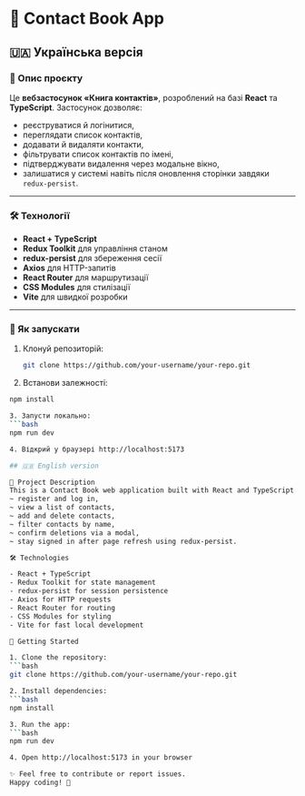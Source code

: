 # 📇 Contact Book App

## 🇺🇦 Українська версія

### 📖 Опис проєкту
Це **вебзастосунок «Книга контактів»**, розроблений на базі **React** та **TypeScript**. Застосунок дозволяє:
- реєструватися й логінитися,
- переглядати список контактів,
- додавати й видаляти контакти,
- фільтрувати список контактів по імені,
- підтверджувати видалення через модальне вікно,
- залишатися у системі навіть після оновлення сторінки завдяки `redux-persist`.

---

### 🛠 Технології
- **React + TypeScript**
- **Redux Toolkit** для управління станом
- **redux-persist** для збереження сесії
- **Axios** для HTTP-запитів
- **React Router** для маршрутизації
- **CSS Modules** для стилізації
- **Vite** для швидкої розробки

---

### 🚀 Як запускати
1. Клонуй репозиторій:
   ```bash
   git clone https://github.com/your-username/your-repo.git

2. Встанови залежності:
  ```bash
  npm install

3. Запусти локально:
  ```bash
  npm run dev

4. Відкрий у браузері http://localhost:5173

## 🇬🇧 English version

📖 Project Description
This is a Contact Book web application built with React and TypeScript. It allows you to:
  ~ register and log in,
  ~ view a list of contacts,
  ~ add and delete contacts,
  ~ filter contacts by name,
  ~ confirm deletions via a modal,
  ~ stay signed in after page refresh using redux-persist.

🛠 Technologies

- React + TypeScript
- Redux Toolkit for state management
- redux-persist for session persistence
- Axios for HTTP requests
- React Router for routing
- CSS Modules for styling
- Vite for fast local development

🚀 Getting Started

1. Clone the repository:
  ```bash
  git clone https://github.com/your-username/your-repo.git

2. Install dependencies:
  ```bash
  npm install

3. Run the app:
  ```bash
  npm run dev

4. Open http://localhost:5173 in your browser

✨ Feel free to contribute or report issues.
Happy coding! 🎉
